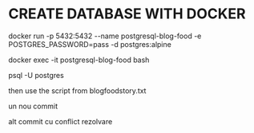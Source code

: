 # CREATE DATABASE WITH DOCKER

docker run -p 5432:5432 --name postgresql-blog-food -e POSTGRES_PASSWORD=pass -d postgres:alpine

docker exec -it postgresql-blog-food bash

psql -U postgres

then use the script from blogfoodstory.txt


un nou commit

alt commit cu conflict rezolvare
